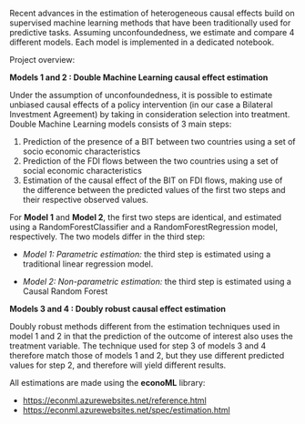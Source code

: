 Recent advances in the estimation of heterogeneous causal effects build on supervised machine learning methods that have  been traditionally used for predictive tasks. Assuming unconfoundedness, we estimate and compare 4 different models. Each model is implemented in a dedicated notebook.  


Project overview:

**Models 1 and 2 : Double Machine Learning causal effect estimation**

Under the assumption of unconfoundedness, it is possible to estimate unbiased causal effects of a policy intervention (in our case a Bilateral Investment Agreement) by taking in consideration selection into treatment. Double Machine Learning models consists of 3 main steps:

1. Prediction of the presence of a BIT between two countries using a set of socio economic characteristics
2. Prediction of the FDI flows between the two countries using a set of social economic characteristics
3. Estimation of the causal effect of the BIT on FDI flows, making use of the difference between the predicted values of the first two steps and their respective observed values.

For **Model 1** and **Model 2**, the first two steps are identical, and estimated using a RandomForestClassifier and a RandomForestRegression model, respectively. The two models differ in the third step:


* *Model 1: Parametric estimation:* the third step is estimated using a traditional linear regression model.



* *Model 2: Non-parametric estimation:* the third step is estimated using a Causal Random Forest




**Models 3 and 4 : Doubly robust  causal effect estimation**

Doubly robust methods different from the estimation techniques used in model 1 and 2  in that the prediction of the outcome of interest also uses the treatment variable. The technique used for step 3 of models 3 and 4 therefore match those of models 1 and 2, but they use different predicted values for step 2, and therefore will yield different results.


All estimations are made using the **econoML** library:
* https://econml.azurewebsites.net/reference.html
* https://econml.azurewebsites.net/spec/estimation.html
